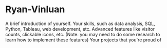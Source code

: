# Ryan-Vinluan
A brief introduction of yourself.
Your skills, such as data analysis, SQL, Python, Tableau, web development, etc.
Advanced features like visitor counts, clickable icons, etc. (Note: you may need to do some research to learn how to implement these features)
Your projects that you're proud of
